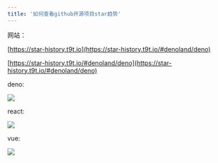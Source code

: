 ```yaml
---
title: '如何查看github开源项目star趋势'
---   
```

网站：

[https://star-history.t9t.io](https://star-history.t9t.io/#denoland/deno)

[https://star-history.t9t.io/#denoland/deno](https://star-history.t9t.io/#denoland/deno)

deno:

![](https://img-blog.csdnimg.cn/2021090917305385.png?x-oss-processimage/watermark,type_ZHJvaWRzYW5zZmFsbGJhY2s,shadow_50,text_Q1NETiBA5b6Q5ZCM5L-d,size_20,color_FFFFFF,t_70,g_se,x_16)

react:

![](https://img-blog.csdnimg.cn/20210909173214968.png?x-oss-processimage/watermark,type_ZHJvaWRzYW5zZmFsbGJhY2s,shadow_50,text_Q1NETiBA5b6Q5ZCM5L-d,size_20,color_FFFFFF,t_70,g_se,x_16)

vue:

![](https://img-blog.csdnimg.cn/20210909173335179.png?x-oss-processimage/watermark,type_ZHJvaWRzYW5zZmFsbGJhY2s,shadow_50,text_Q1NETiBA5b6Q5ZCM5L-d,size_20,color_FFFFFF,t_70,g_se,x_16)